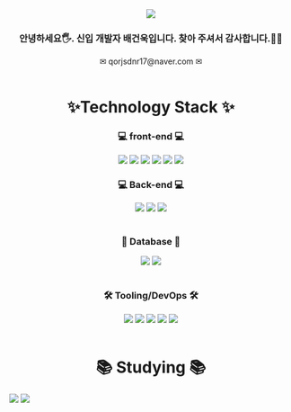 <!-- ### Hi there 👋-->
<!--타이틀 부분-->
<div align="center">
 <img src="https://capsule-render.vercel.app/api?type=Venom&color=gradient&customColorList=0,2,2,5,30&height=300&section=header&text=Welcome%20BAEDO-GIT&fontSize=80&fontColor=DDF657" />
</div>
<h3 align="center">
안녕하세요🖐. 신입 개발자 배건욱입니다. 찾아 주셔서 감사합니다.🙇‍♀
</h3>
 <div align="center">✉ qorjsdnr17@naver.com ✉</div>

<br>
<!--내용 부분-->
<h1 align="center">✨Technology Stack ✨</h1>
 <h3 align="center">💻 front-end 💻</h3>
  <div align="center">
   <img src="https://img.shields.io/badge/html5-E34F26.svg?style=for-the-badge&logo=html5&logoColor=white" />
   <img src="https://img.shields.io/badge/css3-%231572B6.svg?style=for-the-badge&logo=css3&logoColor=white"/ >
   <img src="https://img.shields.io/badge/JSON-000000?style=for-the-badge&logo=json&logoColor=white"/>
   <img src="https://img.shields.io/badge/javascript-F7DF1E.svg?style=for-the-badge&logo=javascript&logoColor=20232a" />
   <img src="https://img.shields.io/badge/react-20232a.svg?style=for-the-badge&logo=react&logoColor=61DAFB" />
   <img src="https://img.shields.io/badge/jQuery-0769AD.svg?style=for-the-badge&logo=jQuery&logoColor=white"/>
 </div>

 <h3 align="center">💻 Back-end 💻</h3>
  <div align="center">
   <img src="https://img.shields.io/badge/java-007396?style=for-the-badge&logo=Spring&logoColor=white"/>
   <img src="https://img.shields.io/badge/Spring-6DB33F?style=for-the-badge&logo=Spring&logoColor=white"/>
   <img src="https://img.shields.io/badge/Node.js-339933?style=for-the-badge&logo=Node.js&logoColor=white"/>
  </div>
<br>
 <h3 align="center">💾 Database 💾</h3>
   <div align="center">
    <img src="https://img.shields.io/badge/MySQL-4479A1?style=for-the-badge&logo=MySQL&logoColor=white"/>
    <img src="https://img.shields.io/badge/ORACLE-F80000?style=for-the-badge&logo=oracle&logoColor=white"/>
   </div> 
<br>
  <h3 align="center">🛠 Tooling/DevOps 🛠</h3>
   <div align="center">
     <img src="https://img.shields.io/badge/Git-F05032?style=for-the-badge&logo=git&logoColor=white"/>
     <img src="https://img.shields.io/badge/GitHub-181717?style=for-the-badge&logo=GitHub&logoColor=white"/>
     <img src="https://img.shields.io/badge/Postman-FF6C37?style=for-the-badge&logo=Postman&logoColor=white"/>
     <img src="https://img.shields.io/badge/Visual Studio Code-007ACC?style=for-the-badge&logo=Visual Studio Code&logoColor=white"/>
     <img src="https://img.shields.io/badge/Eclipse%20IDE-2C2255.svg?&style=for-the-badge&logo=Eclipse%20IDE&logoColor=white"/>
   </div> 
<br>
<h1 align="center">📚 Studying 📚</h1>
 <dic div float:left; margin-right:10px;>
  <img src="https://github-readme-stats.vercel.app/api?username=qorjsdnr17&show_icons=true&theme=radical"/>
  <img src="https://github-readme-stats.vercel.app/api/top-langs/?username=qorjsdnr17&layout=compact)"/> 
 </div>

 


 

<!--
**qorjsdnr17/qorjsdnr17** is a ✨ _special_ ✨ repository because its `README.md` (this file) appears on your GitHub profile.

Here are some ideas to get you started:

- 🔭 I’m currently working on ...
- 🌱 I’m currently learning ...
- 👯 I’m looking to collaborate on ...
- 🤔 I’m looking for help with ...
- 💬 Ask me about ...
- 📫 How to reach me: ...
- 😄 Pronouns: ...
- ⚡ Fun fact: ...
-->
